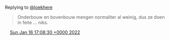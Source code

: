 Replying to [@loekhere](https://twitter.com/loekhere/status/1482761080841646082)

> Onderbouw en bovenbouw mengen normaliter al weinig, dus ze doen in feite … niks\.

<img src="../../media/tweet.ico" width="12" /> [Sun Jan 16 17:08:30 +0000 2022](https://twitter.com/DromerDenker/status/1482761693407162369)